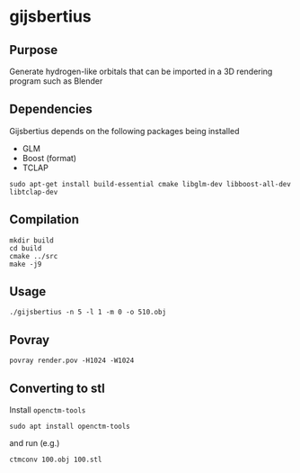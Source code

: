 # gijsbertius

## Purpose
Generate hydrogen-like orbitals that can be imported in a 3D rendering program such as Blender

## Dependencies
Gijsbertius depends on the following packages being installed
* GLM
* Boost (format)
* TCLAP

```
sudo apt-get install build-essential cmake libglm-dev libboost-all-dev libtclap-dev
```

## Compilation

```
mkdir build
cd build
cmake ../src
make -j9
```

## Usage
```
./gijsbertius -n 5 -l 1 -m 0 -o 510.obj
```

## Povray
```
povray render.pov -H1024 -W1024
```

## Converting to stl
Install `openctm-tools`
```
sudo apt install openctm-tools
```

and run (e.g.)

```
ctmconv 100.obj 100.stl

```
